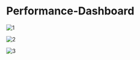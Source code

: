 # Performance-Dashboard
![1](https://github.com/atulsemwal/Performance-Dashboard/assets/65420086/950802ae-a064-491c-ba9b-dadf12f8dd87)

![2](https://github.com/atulsemwal/Performance-Dashboard/assets/65420086/8f3ec685-05d0-4ef1-bbf8-3d13958ed0c7)

![3](https://github.com/atulsemwal/Performance-Dashboard/assets/65420086/1afa93e5-4612-429d-ad3b-859ad0ca01a4)


